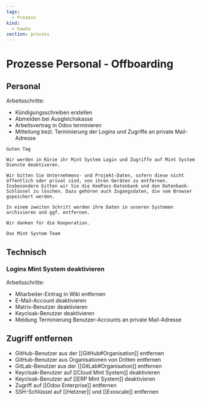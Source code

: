 ```yaml
---
tags:
  - Prozess
kind:
  - howto
section: process
---
```

# Prozesse Personal - Offboarding

## Personal

Arbeitsschritte:

- Kündigungsschreiben erstellen
- Abmelden bei Ausgleichskasse
- Arbeitsvertrag in Odoo terminieren
- Mitteilung bezl. Terminierung der Logins und Zugriffe an private Mail-Adresse

```
Guten Tag

Wir werden in Kürze ihr Mint System Login und Zugriffe auf Mint System Dienste deaktiveren.

Wir bitten Sie Unternehmens- und Projekt-Daten, sofern diese nicht öffentlich oder privat sind, von ihren Geräten zu entfernen. Insbesondere bitten wir Sie die KeePass-Datenbank und den Datenbank-Schlüssel zu löschen. Dazu gehören auch Zugangsdaten, die vom Browser gspeichert werden. 

In einem zweiten Schritt werden ihre Daten in unseren Systemen archivieren und ggf. entfernen.

Wir danken für die Kooperation.

Das Mint System Team
```
## Technisch

### Logins Mint System deaktivieren

Arbeitsschritte:

- Mitarbeiter-Eintrag in Wiki entfernen
- E-Mail-Account deaktivieren
- Matrix-Benutzer deaktivieren
- Keycloak-Benutzer deaktivieren
- Meldung Terminierung Benutzer-Accounts an private Mail-Adresse

## Zugriff entfernen

- GitHub-Benutzer aus der [[GitHub#Organisation]] entfernen
- GitHub-Benutzer aus Organisationen von Dritten entfernen
- GitLab-Benutzer aus der [[GitLab#Organisation]] entfernen
- Keycloak-Benutzer auf [[Cloud Mint System]] deaktivieren
- Keycloak-Benutzer auf [[ERP Mint System]] deaktivieren
- Zugriff auf [[Odoo Enterprise]] entfernen
- SSH-Schlüssel auf [[Hetzner]] und [[Exoscale]] entfernen
